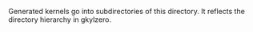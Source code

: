 Generated kernels go into subdirectories of this directory. It
reflects the directory hierarchy in gkylzero.
